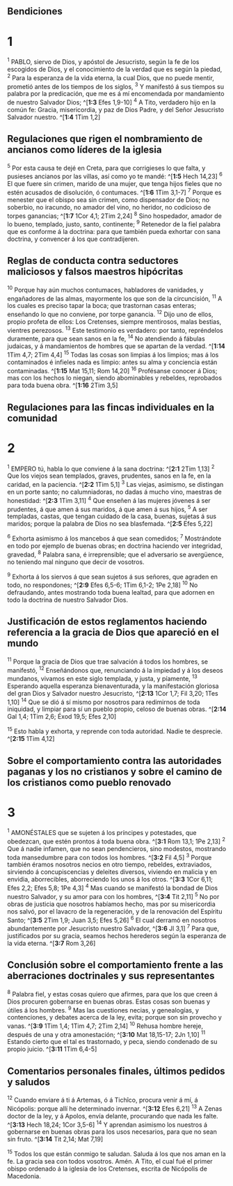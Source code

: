 ## Bendiciones
# 1 
<sup>1</sup> PABLO, siervo de Dios, y apóstol de Jesucristo, según la fe de los escogidos de Dios, y el conocimiento de la verdad que es según la piedad, <sup>2</sup> Para la esperanza de la vida eterna, la cual Dios, que no puede mentir, prometió antes de los tiempos de los siglos, <sup>3</sup> Y manifestó á sus tiempos su palabra por la predicación, que me es á mí encomendada por mandamiento de nuestro Salvador Dios; ^[**1:3** Efes 1,9-10] <sup>4</sup> A Tito, verdadero hijo en la común fe: Gracia, misericordia, y paz de Dios Padre, y del Señor Jesucristo Salvador nuestro. ^[**1:4** 1Tim 1,2] 
 

## Regulaciones que rigen el nombramiento de ancianos como líderes de la iglesia
<sup>5</sup> Por esta causa te dejé en Creta, para que corrigieses lo que falta, y pusieses ancianos por las villas, así como yo te mandé: ^[**1:5** Hech 14,23] <sup>6</sup> El que fuere sin crimen, marido de una mujer, que tenga hijos fieles que no estén acusados de disolución, ó contumaces. ^[**1:6** 1Tim 3,1-7] <sup>7</sup> Porque es menester que el obispo sea sin crimen, como dispensador de Dios; no soberbio, no iracundo, no amador del vino, no heridor, no codicioso de torpes ganancias; ^[**1:7** 1Cor 4,1; 2Tim 2,24] <sup>8</sup> Sino hospedador, amador de lo bueno, templado, justo, santo, continente; <sup>9</sup> Retenedor de la fiel palabra que es conforme á la doctrina: para que también pueda exhortar con sana doctrina, y convencer á los que contradijeren. 
  

## Reglas de conducta contra seductores maliciosos y falsos maestros hipócritas
<sup>10</sup> Porque hay aún muchos contumaces, habladores de vanidades, y engañadores de las almas, mayormente los que son de la circuncisión, <sup>11</sup> A los cuales es preciso tapar la boca; que trastornan casas enteras; enseñando lo que no conviene, por torpe ganancia. <sup>12</sup> Dijo uno de ellos, propio profeta de ellos: Los Cretenses, siempre mentirosos, malas bestias, vientres perezosos. <sup>13</sup> Este testimonio es verdadero: por tanto, repréndelos duramente, para que sean sanos en la fe, <sup>14</sup> No atendiendo á fábulas judaicas, y á mandamientos de hombres que se apartan de la verdad. ^[**1:14** 1Tim 4,7; 2Tim 4,4] <sup>15</sup> Todas las cosas son limpias á los limpios; mas á los contaminados é infieles nada es limpio: antes su alma y conciencia están contaminadas. ^[**1:15** Mat 15,11; Rom 14,20] <sup>16</sup> Profésanse conocer á Dios; mas con los hechos lo niegan, siendo abominables y rebeldes, reprobados para toda buena obra. ^[**1:16** 2Tim 3,5] 
   

## Regulaciones para las fincas individuales en la comunidad
# 2 
<sup>1</sup> EMPERO tú, habla lo que conviene á la sana doctrina: ^[**2:1** 2Tim 1,13] <sup>2</sup> Que los viejos sean templados, graves, prudentes, sanos en la fe, en la caridad, en la paciencia. ^[**2:2** 1Tim 5,1] <sup>3</sup> Las viejas, asimismo, se distingan en un porte santo; no calumniadoras, no dadas á mucho vino, maestras de honestidad: ^[**2:3** 1Tim 3,11] <sup>4</sup> Que enseñen á las mujeres jóvenes á ser prudentes, á que amen á sus maridos, á que amen á sus hijos, <sup>5</sup> A ser templadas, castas, que tengan cuidado de la casa, buenas, sujetas á sus maridos; porque la palabra de Dios no sea blasfemada. ^[**2:5** Efes 5,22] 
   

<sup>6</sup> Exhorta asimismo á los mancebos á que sean comedidos; <sup>7</sup> Mostrándote en todo por ejemplo de buenas obras; en doctrina haciendo ver integridad, gravedad, <sup>8</sup> Palabra sana, é irreprensible; que el adversario se avergüence, no teniendo mal ninguno que decir de vosotros. 

<sup>9</sup> Exhorta á los siervos á que sean sujetos á sus señores, que agraden en todo, no respondones; ^[**2:9** Efes 6,5-6; 1Tim 6,1-2; 1Pe 2,18] <sup>10</sup> No defraudando, antes mostrando toda buena lealtad, para que adornen en todo la doctrina de nuestro Salvador Dios. 


## Justificación de estos reglamentos haciendo referencia a la gracia de Dios que apareció en el mundo
<sup>11</sup> Porque la gracia de Dios que trae salvación á todos los hombres, se manifestó, <sup>12</sup> Enseñándonos que, renunciando á la impiedad y á los deseos mundanos, vivamos en este siglo templada, y justa, y píamente, <sup>13</sup> Esperando aquella esperanza bienaventurada, y la manifestación gloriosa del gran Dios y Salvador nuestro Jesucristo, ^[**2:13** 1Cor 1,7; Fil 3,20; 1Tes 1,10] <sup>14</sup> Que se dió á sí mismo por nosotros para redimirnos de toda iniquidad, y limpiar para sí un pueblo propio, celoso de buenas obras. ^[**2:14** Gal 1,4; 1Tim 2,6; Éxod 19,5; Efes 2,10] 
 

<sup>15</sup> Esto habla y exhorta, y reprende con toda autoridad. Nadie te desprecie. ^[**2:15** 1Tim 4,12] 
 

## Sobre el comportamiento contra las autoridades paganas y los no cristianos y sobre el camino de los cristianos como pueblo renovado
# 3 
<sup>1</sup> AMONÉSTALES que se sujeten á los príncipes y potestades, que obedezcan, que estén prontos á toda buena obra. ^[**3:1** Rom 13,1; 1Pe 2,13] <sup>2</sup> Que á nadie infamen, que no sean pendencieros, sino modestos, mostrando toda mansedumbre para con todos los hombres. ^[**3:2** Fil 4,5] <sup>3</sup> Porque también éramos nosotros necios en otro tiempo, rebeldes, extraviados, sirviendo á concupiscencias y deleites diversos, viviendo en malicia y en envidia, aborrecibles, aborreciendo los unos á los otros. ^[**3:3** 1Cor 6,11; Efes 2,2; Efes 5,8; 1Pe 4,3] <sup>4</sup> Mas cuando se manifestó la bondad de Dios nuestro Salvador, y su amor para con los hombres, ^[**3:4** Tit 2,11] <sup>5</sup> No por obras de justicia que nosotros habíamos hecho, mas por su misericordia nos salvó, por el lavacro de la regeneración, y de la renovación del Espíritu Santo; ^[**3:5** 2Tim 1,9; Juan 3,5; Efes 5,26] <sup>6</sup> El cual derramó en nosotros abundantemente por Jesucristo nuestro Salvador, ^[**3:6** Jl 3,1] <sup>7</sup> Para que, justificados por su gracia, seamos hechos herederos según la esperanza de la vida eterna. ^[**3:7** Rom 3,26] 
      

## Conclusión sobre el comportamiento frente a las aberraciones doctrinales y sus representantes
<sup>8</sup> Palabra fiel, y estas cosas quiero que afirmes, para que los que creen á Dios procuren gobernarse en buenas obras. Estas cosas son buenas y útiles á los hombres. <sup>9</sup> Mas las cuestiones necias, y genealogías, y contenciones, y debates acerca de la ley, evita; porque son sin provecho y vanas. ^[**3:9** 1Tim 1,4; 1Tim 4,7; 2Tim 2,14] <sup>10</sup> Rehusa hombre hereje, después de una y otra amonestación; ^[**3:10** Mat 18,15-17; 2Jn 1,10] <sup>11</sup> Estando cierto que el tal es trastornado, y peca, siendo condenado de su propio juicio. ^[**3:11** 1Tim 6,4-5] 
  

## Comentarios personales finales, últimos pedidos y saludos
<sup>12</sup> Cuando enviare á ti á Artemas, ó á Tichîco, procura venir á mí, á Nicópolis: porque allí he determinado invernar. ^[**3:12** Efes 6,21] <sup>13</sup> A Zenas doctor de la ley, y á Apolos, envía delante, procurando que nada les falte. ^[**3:13** Hech 18,24; 1Cor 3,5-6] <sup>14</sup> Y aprendan asimismo los nuestros á gobernarse en buenas obras para los usos necesarios, para que no sean sin fruto. ^[**3:14** Tit 2,14; Mat 7,19] 
  

<sup>15</sup> Todos los que están conmigo te saludan. Saluda á los que nos aman en la fe. La gracia sea con todos vosotros. Amén. A Tito, el cual fué el primer obispo ordenado á la iglesia de los Cretenses, escrita de Nicópolis de Macedonia. 